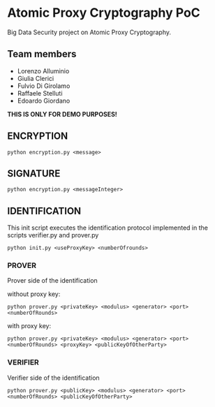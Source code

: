 # Atomic Proxy Cryptography PoC

Big Data Security project on Atomic Proxy Cryptography.

## Team members
- Lorenzo Alluminio
- Giulia Clerici
- Fulvio Di Girolamo
- Raffaele Stelluti
- Edoardo Giordano

**THIS IS ONLY FOR DEMO PURPOSES!**

## ENCRYPTION

```
python encryption.py <message>
```

## SIGNATURE

```
python encryption.py <messageInteger>
```


## IDENTIFICATION

This init script executes the identification protocol implemented in the scripts verifier.py and prover.py

```
python init.py <useProxyKey> <numberOfrounds>
```

### PROVER

Prover side of the identification

without proxy key:
```
python prover.py <privateKey> <modulus> <generator> <port> <numberOfRounds>
```

with proxy key:
```
python prover.py <privateKey> <modulus> <generator> <port> <numberOfRounds> <proxyKey> <publicKeyOfOtherParty>
```
### VERIFIER

Verifier side of the identification

```
python prover.py <publicKey> <modulus> <generator> <port> <numberOfRounds> <publicKeyOfOtherParty>
```



